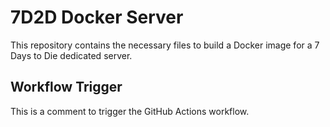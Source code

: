 # 7D2D Docker Server

This repository contains the necessary files to build a Docker image for a 7 Days to Die dedicated server.

## Workflow Trigger
This is a comment to trigger the GitHub Actions workflow.
